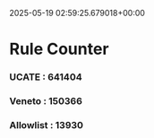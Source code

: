2025-05-19 02:59:25.679018+00:00
# Rule Counter 
 ### UCATE : 641404

 ### Veneto : 150366

 ### Allowlist : 13930